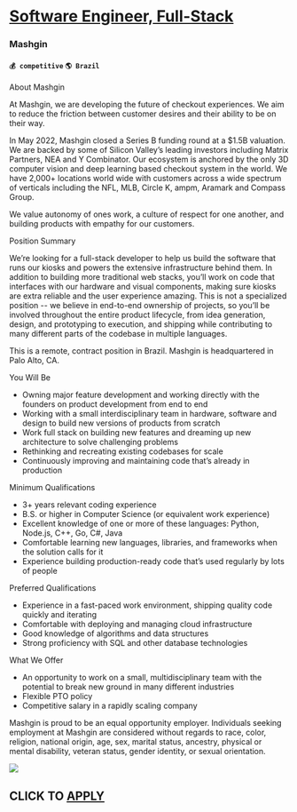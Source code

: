 # [Software Engineer, Full-Stack](https://www.remotewlb.com/apply/software-engineer-full-stack-83280)  
### Mashgin  
#### `💰 competitive` `🌎 Brazil`  

About Mashgin

At Mashgin, we are developing the future of checkout experiences. We aim to reduce the friction between customer desires and their ability to be on their way.

  

In May 2022, Mashgin closed a Series B funding round at a $1.5B valuation. We are backed by some of Silicon Valley’s leading investors including Matrix Partners, NEA and Y Combinator. Our ecosystem is anchored by the only 3D computer vision and deep learning based checkout system in the world. We have 2,000+ locations world wide with customers across a wide spectrum of verticals including the NFL, MLB, Circle K, ampm, Aramark and Compass Group.

  

We value autonomy of ones work, a culture of respect for one another, and building products with empathy for our customers.

  

Position Summary

We’re looking for a full-stack developer to help us build the software that runs our kiosks and powers the extensive infrastructure behind them. In addition to building more traditional web stacks, you’ll work on code that interfaces with our hardware and visual components, making sure kiosks are extra reliable and the user experience amazing. This is not a specialized position -- we believe in end-to-end ownership of projects, so you’ll be involved throughout the entire product lifecycle, from idea generation, design, and prototyping to execution, and shipping while contributing to many different parts of the codebase in multiple languages.

  

This is a remote, contract position in Brazil. Mashgin is headquartered in Palo Alto, CA.

  
  

You Will Be

* Owning major feature development and working directly with the founders on product development from end to end
* Working with a small interdisciplinary team in hardware, software and design to build new versions of products from scratch
* Work full stack on building new features and dreaming up new architecture to solve challenging problems
* Rethinking and recreating existing codebases for scale
* Continuously improving and maintaining code that’s already in production 
  
  

Minimum Qualifications

* 3+ years relevant coding experience
* B.S. or higher in Computer Science (or equivalent work experience)
* Excellent knowledge of one or more of these languages: Python, Node.js, C++, Go, C#, Java
* Comfortable learning new languages, libraries, and frameworks when the solution calls for it
* Experience building production-ready code that’s used regularly by lots of people
  
  

Preferred Qualifications

* Experience in a fast-paced work environment, shipping quality code quickly and iterating
* Comfortable with deploying and managing cloud infrastructure
* Good knowledge of algorithms and data structures
* Strong proficiency with SQL and other database technologies
  
  

What We Offer

* An opportunity to work on a small, multidisciplinary team with the potential to break new ground in many different industries
* Flexible PTO policy
* Competitive salary in a rapidly scaling company

Mashgin is proud to be an equal opportunity employer. Individuals seeking employment at Mashgin are considered without regards to race, color, religion, national origin, age, sex, marital status, ancestry, physical or mental disability, veteran status, gender identity, or sexual orientation.

![](https://remotive.com/job/track/1901860/blank.gif?source=public_api)  
## CLICK TO [APPLY](https://www.remotewlb.com/apply/software-engineer-full-stack-83280)

